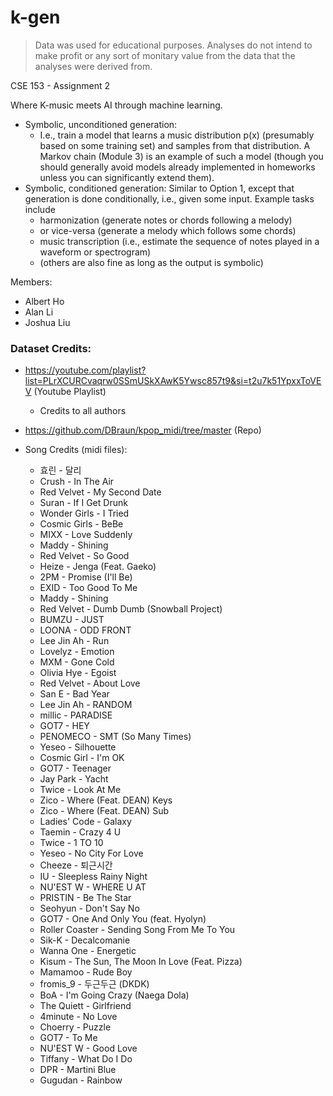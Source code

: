 # k-gen

> Data was used for educational purposes. Analyses do not intend to make profit or any sort of monitary value from the data that the analyses were derived from.

CSE 153 - Assignment 2

Where K-music meets AI through machine learning.

- Symbolic, unconditioned generation: 
  - I.e., train a model that learns a music distribution p(x) (presumably based on some training set) and samples from that distribution. A Markov chain (Module 3) is an example of such a model (though you should generally avoid models already implemented in homeworks unless you can significantly extend them).
- Symbolic, conditioned generation: Similar to Option 1, except that generation is done conditionally, i.e., given some input. Example tasks include
  - harmonization (generate notes or chords following a melody)
  - or vice-versa (generate a melody which follows some chords)
  - music transcription (i.e., estimate the sequence of notes played in a waveform or spectrogram)
  - (others are also fine as long as the output is symbolic)

Members:
- Albert Ho
- Alan Li
- Joshua Liu


### Dataset Credits:
- https://youtube.com/playlist?list=PLrXCURCvaqrw0SSmUSkXAwK5Ywsc857t9&si=t2u7k51YpxxToVEV (Youtube Playlist)
  - Credits to all authors

- https://github.com/DBraun/kpop_midi/tree/master (Repo)
- Song Credits (midi files):
  - 효린 - 달리  
  - Crush - In The Air  
  - Red Velvet - My Second Date  
  - Suran - If I Get Drunk  
  - Wonder Girls - I Tried  
  - Cosmic Girls - BeBe  
  - MIXX - Love Suddenly  
  - Maddy - Shining  
  - Red Velvet - So Good  
  - Heize - Jenga (Feat. Gaeko)  
  - 2PM - Promise (I'll Be)  
  - EXID - Too Good To Me  
  - Maddy - Shining  
  - Red Velvet - Dumb Dumb (Snowball Project)  
  - BUMZU - JUST  
  - LOONA - ODD FRONT  
  - Lee Jin Ah - Run  
  - Lovelyz - Emotion  
  - MXM - Gone Cold  
  - Olivia Hye - Egoist  
  - Red Velvet - About Love  
  - San E - Bad Year  
  - Lee Jin Ah - RANDOM  
  - millic - PARADISE  
  - GOT7 - HEY  
  - PENOMECO - SMT (So Many Times)  
  - Yeseo - Silhouette  
  - Cosmic Girl - I'm OK  
  - GOT7 - Teenager  
  - Jay Park - Yacht  
  - Twice - Look At Me  
  - Zico - Where (Feat. DEAN) Keys  
  - Zico - Where (Feat. DEAN) Sub  
  - Ladies' Code - Galaxy  
  - Taemin - Crazy 4 U  
  - Twice - 1 TO 10  
  - Yeseo - No City For Love  
  - Cheeze - 퇴근시간  
  - IU - Sleepless Rainy Night  
  - NU'EST W - WHERE U AT  
  - PRISTIN - Be The Star  
  - Seohyun - Don't Say No  
  - GOT7 - One And Only You (feat. Hyolyn)  
  - Roller Coaster - Sending Song From Me To You  
  - Sik-K - Decalcomanie  
  - Wanna One - Energetic  
  - Kisum - The Sun, The Moon In Love (Feat. Pizza)  
  - Mamamoo - Rude Boy  
  - fromis_9 - 두근두근 (DKDK)  
  - BoA - I'm Going Crazy (Naega Dola)  
  - The Quiett - Girlfriend  
  - 4minute - No Love  
  - Choerry - Puzzle  
  - GOT7 - To Me  
  - NU'EST W - Good Love  
  - Tiffany - What Do I Do  
  - DPR - Martini Blue  
  - Gugudan - Rainbow  

